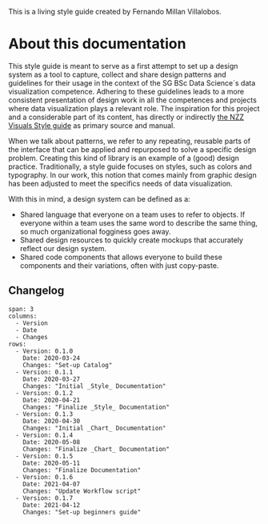 This is a living style guide created by Fernando Millan Villalobos. 

# About this documentation
This style guide is meant to serve as a first attempt to set up a design system as a tool to capture, collect and share design patterns and guidelines for their usage in the context of the SG BSc Data Science´s data visualization competence. Adhering to these guidelines leads to a more consistent presentation of design work in all the competences and projects where data visualization plays a relevant role. The inspiration for this project and a considerable part of its content, has directly or indirectly [the NZZ Visuals Style guide](https://nzzdev.github.io/Storytelling-Styleguide/#/) as primary source and manual.

When we talk about patterns, we refer to any repeating, reusable parts of the interface that can be applied and repurposed to solve a specific design problem. Creating this kind of library is an example of a (good) design practice. Traditionally, a style guide focuses on styles, such as colors and typography. In our work, this notion that comes mainly from graphic design has been adjusted to meet the specifics needs of data visualization.

 With this in mind, a design system can be defined as a:

* Shared language that everyone on a team uses to refer to objects. If everyone within a team uses the same word to describe the same thing, so much organizational fogginess goes away. 
* Shared design resources to quickly create mockups that accurately reflect our design system.
* Shared code components that allows everyone to build these components and their variations, often with just copy-paste.

## Changelog

```table
span: 3
columns:
  - Version
  - Date
  - Changes
rows:
  - Version: 0.1.0
    Date: 2020-03-24
    Changes: "Set-up Catalog"
  - Version: 0.1.1
    Date: 2020-03-27
    Changes: "Initial _Style_ Documentation"
  - Version: 0.1.2
    Date: 2020-04-21
    Changes: "Finalize _Style_ Documentation"
  - Version: 0.1.3
    Date: 2020-04-30
    Changes: "Initial _Chart_ Documentation"
  - Version: 0.1.4
    Date: 2020-05-08
    Changes: "Finalize _Chart_ Documentation"
  - Version: 0.1.5
    Date: 2020-05-11
    Changes: "Finalize Documentation"
  - Version: 0.1.6
    Date: 2021-04-07
    Changes: "Update Workflow script"  
  - Version: 0.1.7
    Date: 2021-04-12
    Changes: "Set-up beginners guide" 
```